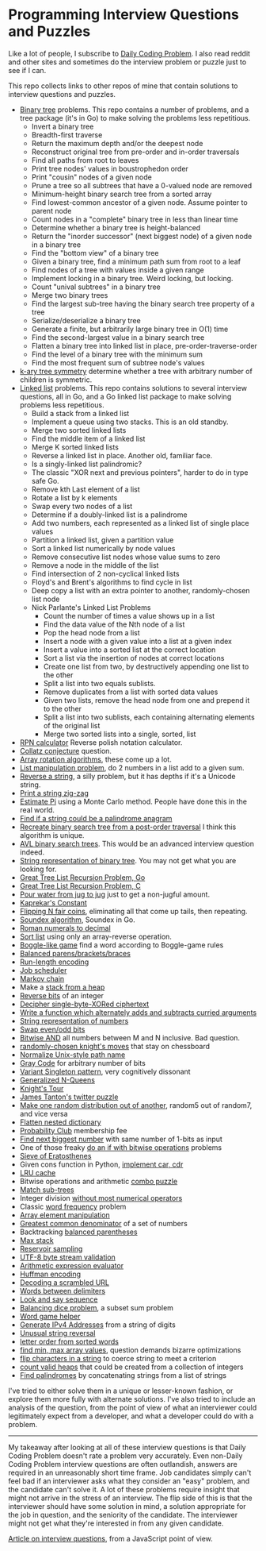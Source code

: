 # Programming Interview Questions and Puzzles

Like a lot of people, I subscribe to [Daily Coding Problem](https://www.dailycodingproblem.com/).
I also read reddit and other sites and sometimes do the interview problem or puzzle just
to see if I can.

This repo collects links to other repos of mine that contain solutions to interview questions and puzzles.

* [Binary tree](https://github.com/bediger4000/binary_tree) problems.
This repo contains a number of problems,
and a tree package (it's in Go) to make
solving the problems less repetitious.
  * Invert a binary tree
  * Breadth-first traverse
  * Return the maximum depth and/or the deepest node
  * Reconstruct original tree from pre-order and in-order traversals
  * Find all paths from root to leaves
  * Print tree nodes' values in boustrophedon order
  * Print "cousin" nodes of a given node
  * Prune a tree so all subtrees that have a 0-valued node are removed
  * Minimum-height binary search tree from a sorted array
  * Find lowest-common ancestor of a given node. Assume pointer to parent node
  * Count nodes in a "complete" binary tree in less than linear time
  * Determine whether a binary tree is height-balanced
  * Return the "inorder successor" (next biggest node) of a given node in a binary tree
  * Find the "bottom view" of a binary tree
  * Given a binary tree, find a minimum path sum from root to a leaf
  * Find nodes of a tree with values inside a given range
  * Implement locking in a binary tree. Weird locking, but locking.
  * Count "unival subtrees" in a binary tree
  * Merge two binary trees
  * Find the largest sub-tree having the binary search tree property of a tree
  * Serialize/deserialize a binary tree
  * Generate a finite, but arbitrarily large binary tree in O(1) time
  * Find the second-largest value in a binary search tree
  * Flatten a binary tree into linked list in place, pre-order-traverse-order
  * Find the level of a binary tree with the minimum sum
  * Find the most frequent sum of subtree node's values
* [k-ary tree symmetry](https://github.com/bediger4000/tree_symmetry) determine whether a tree with arbitrary number of children is symmetric.
* [Linked list](https://github.com/bediger4000/linked_lists) problems.
This repo contains solutions to several interview questions,
all in Go,
and a Go linked list package to make solving problems less repetitious.
  * Build a stack from a linked list
  * Implement a queue using two stacks. This is an old standby.
  * Merge two sorted linked lists
  * Find the middle item of a linked list
  * Merge K sorted linked lists
  * Reverse a linked list in place. Another old, familiar face.
  * Is a singly-linked list palindromic?
  * The classic "XOR next and previous pointers", harder to do in type safe Go.
  * Remove kth Last element of a list
  * Rotate a list by k elements
  * Swap every two nodes of a list
  * Determine if a doubly-linked list is a palindrome
  * Add two numbers, each represented as a linked list of single place values
  * Partition a linked list, given a partition value
  * Sort a linked list numerically by node values
  * Remove consecutive list nodes whose value sums to zero
  * Remove a node in the middle of the list
  * Find intersection of 2 non-cyclical linked lists
  * Floyd's and Brent's algorithms to find cycle in list
  * Deep copy a list with an extra pointer to another, randomly-chosen list node
  * Nick Parlante's Linked List Problems
    * Count the number of times a value shows up in a list
    * Find the data value of the Nth node of a list
    * Pop the head node from a list
    * Insert a node with a given value into a list at a given index 
    * Insert a value into a sorted list at the correct location
    * Sort a list via the insertion of nodes at correct locations
    * Create one list from two, by destructively appending one list to the other
    * Split a list into two equals sublists.
    * Remove duplicates from a list with sorted data values
    * Given two lists, remove the head node from one and prepend it to the other
    * Split a list into two sublists, each containing alternating elements of the original list
    * Merge two sorted lists into a single, sorted, list
* [RPN calculator](https://github.com/bediger4000/reverse-polish-problem) Reverse polish notation calculator.
* [Collatz conjecture](https://github.com/bediger4000/collatz-conjecture-puzzle) question.
* [Array rotation algorithms](https://github.com/bediger4000/array-rotation-algorithms), these come up a lot.
* [List manipulation problem](https://github.com/bediger4000/addition_puzzle), do 2 numbers in a list add to a given sum.
* [Reverse a string](https://github.com/bediger4000/golang-unicode-string-reversal), a silly problem, but it has depths if it's a Unicode string.
* [Print a string zig-zag](https://github.com/bediger4000/zigzag-programming-problem)
* [Estimate Pi](https://github.com/bediger4000/estimate_pi) using a Monte Carlo method. People have done this in the real world.
* [Find if a string could be a palindrome anagram](https://github.com/bediger4000/possible-palindromes)
* [Recreate binary search tree from a post-order traversal](https://github.com/bediger4000/postorder-tree-traversal) I think this algorithm is unique.
* [AVL binary search trees](https://github.com/bediger4000/avl_tree). This would be an advanced interview question indeed.
* [String representation of binary tree](https://github.com/bediger4000/binary-tree-odd-string-rep). You may not get what you are looking for.
* [Great Tree List Recursion Problem, Go](https://github.com/bediger4000/tree-list-recursion-go)
* [Great Tree List Recursion Problem, C](https://github.com/bediger4000/tree-list-recursion-c)
* [Pour water from jug to jug](https://github.com/bediger4000/egyptian-waterjar-puzzle) just to get a non-jugful amount.
* [Kaprekar's Constant](https://github.com/bediger4000/kaprekar)
* [Flipping N fair coins](https://github.com/bediger4000/fair-coin-flipping), eliminating all that come up tails, then repeating.
* [Soundex algorithm](https://github.com/bediger4000/soundex), Soundex in Go.
* [Roman numerals to decimal](https://github.com/bediger4000/romannumerals)
* [Sort list](https://github.com/bediger4000/reverselistsort) using only an array-reverse operation.
* [Boggle-like game](https://github.com/bediger4000/boggle-question) find a word according to Boggle-game rules
* [Balanced parens/brackets/braces](https://github.com/bediger4000/balanced-parens)
* [Run-length encoding](https://github.com/bediger4000/runlength-encoding)
* [Job scheduler](https://github.com/bediger4000/jobscheduler)
* [Markov chain](https://github.com/bediger4000/markov-chain)
* Make a [stack from a heap](https://github.com/bediger4000/stack)
* [Reverse bits](https://github.com/bediger4000/bitsreversed) of an integer
* [Decipher single-byte-XORed ciphertext](https://github.com/bediger4000/singlexor) 
* [Write a function which alternately adds and subtracts curried arguments](https://github.com/bediger4000/curried-arithmetic)
* [String representation of numbers](https://github.com/bediger4000/parse-number-strings)
* [Swap even/odd bits](https://github.com/bediger4000/swapbits)
* [Bitwise AND](https://github.com/bediger4000/bitwise-and) all numbers between M and N inclusive. Bad question.
* [randomly-chosen knight's moves](https://github.com/bediger4000/knightmoves) that stay on chessboard
* [Normalize Unix-style path name](https://github.com/bediger4000/pathnormalize)
* [Gray Code](https://github.com/bediger4000/graycode) for arbitrary number of bits
* [Variant Singleton pattern](https://github.com/bediger4000/odd-singleton), very cognitively dissonant
* [Generalized N-Queens](https://github.com/bediger4000/nqueens)
* [Knight's Tour](https://github.com/bediger4000/knights-tour)
* [James Tanton's twitter puzzle](https://github.com/bediger4000/tanton1)
* [Make one random distribution out of another](https://github.com/bediger4000/random7), random5 out of random7, and vice versa
* [Flatten nested dictionary](https://github.com/bediger4000/flattendict)
* [Probability Club](https://github.com/bediger4000/probability-club) membership fee
* [Find next biggest number](https://github.com/bediger4000/bitmax) with same number of 1-bits as input
* One of those freaky [do an if with bitwise operations](https://github.com/bediger4000/bitops) problems
* [Sieve of Eratosthenes](https://github.com/bediger4000/sieve)
* Given cons function in Python, [implement car, cdr](https://github.com/bediger4000/python_cons_car_cdr)
* [LRU cache](https://github.com/bediger4000/lru-cache)
* Bitwise operations and arithmetic [combo puzzle](https://github.com/bediger4000/scaling-octo-invention)
* [Match sub-trees](https://github.com/bediger4000/tree-pattern-matching)
* Integer division [without most numerical operators](https://github.com/bediger4000/divisionwithout)
* Classic [word frequency](https://github.com/bediger4000/commonwords) problem
* [Array element manipulation](https://github.com/bediger4000/zeros-to-end)
* [Greatest common denominator](https://github.com/bediger4000/greatest-common-denominator) of a set of numbers
* Backtracking [balanced parentheses](https://github.com/bediger4000/more-parens)
* [Max stack](https://github.com/bediger4000/max_stack)
* [Reservoir sampling](https://github.com/bediger4000/reservoir-sampling)
* [UTF-8 byte stream validation](https://github.com/bediger4000/utf8validator)
* [Arithmetic expression evaluator](https://github.com/bediger4000/arithmetic-parser)
* [Huffman encoding](https://github.com/bediger4000/huffman)
* [Decoding a scrambled URL](https://github.com/bediger4000/scrambledurl)
* [Words between delimiters](https://github.com/bediger4000/delimiters)
* [Look and say sequence](https://github.com/bediger4000/lookandsay)
* [Balancing dice problem](https://github.com/bediger4000/balancedice), a subset sum problem
* [Word game helper](https://github.com/bediger4000/words)
* [Generate IPv4 Addresses](https://github.com/bediger4000/generate-ip-addresses) from a string of digits
* [Unusual string reversal](https://github.com/bediger4000/reverse-words)
* [letter order from sorted words](https://github.com/bediger4000/alien_words)
* [find min, max array values](https://github.com/bediger4000/minmaxarray), question demands bizarre optimizations
* [flip characters in a string](https://github.com/bediger4000/xyxxxyxyy) to coerce string to meet a criterion
* [count valid heaps](https://github.com/bediger4000/heapcount) that could be created from a collection of integers
* [Find palindromes](https://github.com/bediger4000/dividedpalindromes) by concatenating strings from a list of strings

I've tried to either solve them in a unique or lesser-known fashion,
or explore them more fully with alternate solutions.
I've also tried to include an analysis of the question,
from the point of view of what an interviewer could legitimately expect
from a developer, and what a developer could do with a problem.

---

My takeaway after looking at all of these interview questions
is that Daily Coding Problem doesn't rate a problem very accurately.
Even non-Daily Coding Problem interview questions are often outlandish,
answers are required in an unreasonably short time frame.
Job candidates simply can't feel bad if an interviewer asks what they
consider an "easy" problem, and the candidate can't solve it.
A lot of these problems require insight that might not arrive in the stress of an interview.
The flip side of this is that the interviewer should have some solution in mind,
a solution appropriate for the job in question,
and the seniority of the candidate.
The interviewer might not get what they're interested in from any given candidate.

[Article on interview questions](https://thoughtspile.github.io/2022/03/21/bad-tech-interview/),
from a JavaScript point of view.

